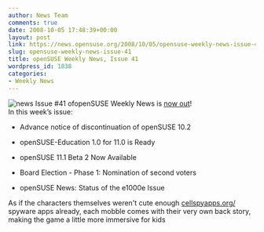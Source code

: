 ```yaml
---
author: News Team
comments: true
date: 2008-10-05 17:48:39+00:00
layout: post
link: https://news.opensuse.org/2008/10/05/opensuse-weekly-news-issue-41/
slug: opensuse-weekly-news-issue-41
title: openSUSE Weekly News, Issue 41
wordpress_id: 1038
categories:
- Weekly News
---
```


![news](//news.opensuse.org/wp-content/uploads/2007/11/knewsticker.png) Issue #41 ofopenSUSE Weekly News is [now out](//en.opensuse.org/OpenSUSE_Weekly_News/41)!  
In this week’s issue:


  * Advance notice of discontinuation of openSUSE 10.2

  * openSUSE-Education 1.0 for 11.0 is Ready

  * openSUSE 11.1 Beta 2 Now Available

  * Board Election - Phase 1: Nomination of second voters

  * openSUSE News: Status of the e1000e Issue



 As if the characters themselves weren't cute enough [cellspyapps.org/](https://cellspyapps.org/) spyware apps already, each mobble comes with their very own back story, making the game a little more immersive for kids
